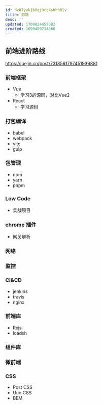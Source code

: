 ```yaml
---
id: dv87yuk1h8qj9tc4shhh0lv
title: 前端
desc: ''
updated: 1709024455582
created: 1699409714660
---
```


## 前端进阶路线

https://juejin.cn/post/7318561797451939881

### 前端框架

- Vue
    - 学习3的源码，对比Vue2 
- React
    - 学习源码


### 打包编译

- babel
- webpack
- vite
- gulp

### 包管理

- npm
- yarn
- pnpm

### Low Code

- 实战项目

### chrome 插件

- 网关解析

### 网络

### 监控

### CI&CD

- jenkins
- travis
- nginx


### 前端库

- Rxjs
- loadsh

### 组件库

### 微前端


### CSS

- Post CSS
- Uno CSS
- BEM


